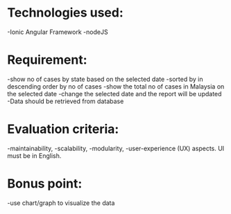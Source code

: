 # Technologies used:
-Ionic Angular Framework
-nodeJS

# Requirement:
-show no of cases by state based on the selected date
-sorted by in descending order by no of cases
-show the total no of cases in Malaysia on the selected date
-change the selected date and the report will be updated 
-Data should be retrieved from database 

# Evaluation criteria:
-maintainability, 
-scalability, 
-modularity, 
-user-experience (UX) aspects. UI must be in English.

# Bonus point:
-use chart/graph to visualize the data


